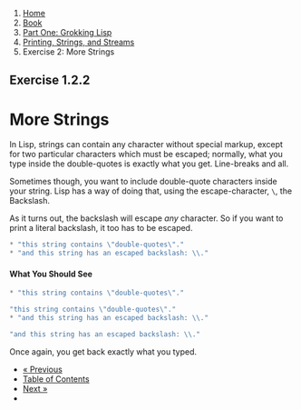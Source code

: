 <ol class="breadcrumb">
  <li><a href="/">Home</a></li>
  <li><a href="/book/">Book</a></li>
  <li><a href="/book/1-0-0-overview/">Part One: Grokking Lisp</a></li>
  <li><a href="/book/1-02-00-input-output/">Printing, Strings, and Streams</a></li>
  <li class="active">Exercise 2: More Strings</li>
</ol>

## Exercise 1.2.2

# More Strings

In Lisp, strings can contain any character without special markup, except for two particular characters which must be escaped; normally, what you type inside the double-quotes is exactly what you get.  Line-breaks and all.

Sometimes though, you want to include double-quote characters inside your string.  Lisp has a way of doing that, using the escape-character, `\`, the Backslash.

As it turns out, the backslash will escape *any* character.  So if you want to print a literal backslash, it too has to be escaped.

```lisp
* "this string contains \"double-quotes\"."
* "and this string has an escaped backslash: \\."
```

#### What You Should See

```lisp
* "this string contains \"double-quotes\"."

"this string contains \"double-quotes\"."
* "and this string has an escaped backslash: \\."

"and this string has an escaped backslash: \\."
```

Once again, you get back exactly what you typed.

<ul class="pager">
  <li class="previous"><a href="/book/1-02-01-strings/">&laquo; Previous</a></li>
  <li><a href="/book/">Table of Contents</a></li>
  <li class="next"><a href="/book/1-02-03-unicode.md">Next &raquo;</a><li>
</ul>
